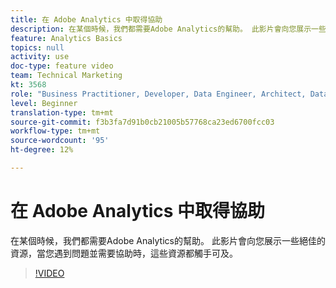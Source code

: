 ```yaml
---
title: 在 Adobe Analytics 中取得協助
description: 在某個時候，我們都需要Adobe Analytics的幫助。 此影片會向您展示一些絕佳的資源，當您遇到問題並需要協助時，這些資源都觸手可及。
feature: Analytics Basics
topics: null
activity: use
doc-type: feature video
team: Technical Marketing
kt: 3568
role: "Business Practitioner, Developer, Data Engineer, Architect, Data Architect, Administrator, Leader"
level: Beginner
translation-type: tm+mt
source-git-commit: f3b3fa7d91b0cb21005b57768ca23ed6700fcc03
workflow-type: tm+mt
source-wordcount: '95'
ht-degree: 12%

---
```



# 在 Adobe Analytics 中取得協助

在某個時候，我們都需要Adobe Analytics的幫助。 此影片會向您展示一些絕佳的資源，當您遇到問題並需要協助時，這些資源都觸手可及。

>[!VIDEO](https://video.tv.adobe.com/v/28753/?quality=12)
